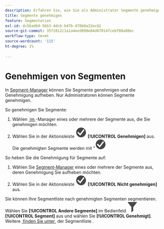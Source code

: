 ```yaml
---
description: Erfahren Sie, wie Sie als Administrator Segmente genehmigen können.
title: Segmente genehmigen
feature: Segmentation
exl-id: dc56adb0-56b3-4dcb-b47b-d76b0a32ec62
source-git-commit: 35f2812c1a1a4eed090e04d67014fcebf88a80ec
workflow-type: tm+mt
source-wordcount: '115'
ht-degree: 1%

---
```


# Genehmigen von Segmenten

In [Segment-Manager](seg-manage.md) können Sie Segmente genehmigen und die Genehmigung aufheben. Nur Administratoren können Segmente genehmigen.

So genehmigen Sie Segmente:

1. Wählen [&#x200B; im &#x200B;](seg-manage.md)-Manager eines oder mehrere der Segmente aus, die Sie genehmigen möchten.
1. Wählen Sie in der Aktionsleiste ![CheckmarkCircle](/help/assets/icons/CheckmarkCircle.svg) **[!UICONTROL Genehmigen]** aus. Die genehmigten Segmente werden mit &quot;![&quot; &#x200B;](/help/assets/icons/CheckmarkCircle.svg)

So heben Sie die Genehmigung für Segmente auf:

1. Wählen Sie [Segment-Manager](seg-manage.md) eines oder mehrere der Segmente aus, deren Genehmigung Sie aufheben möchten.
1. Wählen Sie in der Aktionsleiste ![CheckmarkCircle](/help/assets/icons/CheckmarkCircle.svg) **[!UICONTROL Nicht genehmigen]** aus.


Sie können Ihre Segmentliste nach genehmigten Segmenten segmentieren. Wählen Sie **[!UICONTROL Andere Segmente]** im Bedienfeld ![Segment](/help/assets/icons/Filter.svg) **[!UICONTROL Segment]** aus und wählen Sie **[!UICONTROL Genehmigt]**. Weitere [&#x200B; finden Sie unter &#x200B;](t-seg-filter.md) der Segmentliste .
